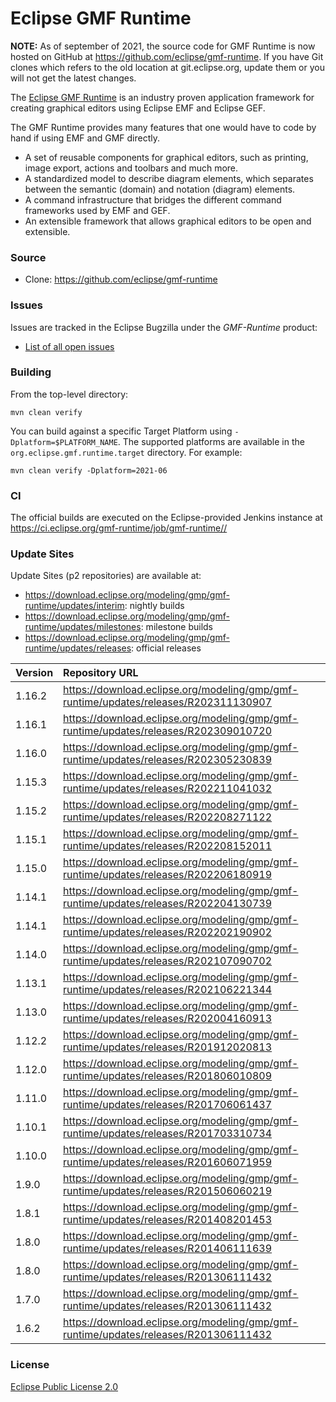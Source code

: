 # Eclipse GMF Runtime

**NOTE:** As of september of 2021, the source code for GMF Runtime is now hosted on GitHub at https://github.com/eclipse/gmf-runtime. If you have Git clones which refers to the old location at git.eclipse.org, update them or you will not get the latest changes.

The [Eclipse GMF Runtime](https://projects.eclipse.org/projects/modeling.gmf-runtime) is an industry proven application framework for creating graphical editors using Eclipse EMF and Eclipse GEF.

The GMF Runtime provides many features that one would have to code by hand if using EMF and GMF directly.

* A set of reusable components for graphical editors, such as printing, image export, actions and toolbars and much more.
* A standardized model to describe diagram elements, which separates between the semantic (domain) and notation (diagram) elements.
* A command infrastructure that bridges the different command frameworks used by EMF and GEF.
* An extensible framework that allows graphical editors to be open and extensible.

### Source

* Clone: https://github.com/eclipse/gmf-runtime

### Issues

Issues are tracked in the Eclipse Bugzilla under the _GMF-Runtime_ product:

* [List of all open issues](https://bugs.eclipse.org/bugs/buglist.cgi?bug_status=UNCONFIRMED&bug_status=NEW&bug_status=ASSIGNED&bug_status=REOPENED&classification=Modeling&component=General&list_id=20785712&product=GMF-Runtime&query_format=advanced)


### Building

From the top-level directory:

    mvn clean verify
    
You can build against a specific Target Platform using `-Dplatform=$PLATFORM_NAME`.
The supported platforms are available in the `org.eclipse.gmf.runtime.target` directory.
For example:

    mvn clean verify -Dplatform=2021-06

### CI

The official builds are executed on the Eclipse-provided Jenkins instance at <https://ci.eclipse.org/gmf-runtime/job/gmf-runtime//>

### Update Sites

Update Sites (p2 repositories) are available at:
* <https://download.eclipse.org/modeling/gmp/gmf-runtime/updates/interim>: nightly builds
* <https://download.eclipse.org/modeling/gmp/gmf-runtime/updates/milestones>: milestone builds
* <https://download.eclipse.org/modeling/gmp/gmf-runtime/updates/releases>: official releases

| Version | Repository URL                                                                       |
|:--------|:-------------------------------------------------------------------------------------|
| 1.16.2  | https://download.eclipse.org/modeling/gmp/gmf-runtime/updates/releases/R202311130907 |
| 1.16.1  | https://download.eclipse.org/modeling/gmp/gmf-runtime/updates/releases/R202309010720 |
| 1.16.0  | https://download.eclipse.org/modeling/gmp/gmf-runtime/updates/releases/R202305230839 |
| 1.15.3  | https://download.eclipse.org/modeling/gmp/gmf-runtime/updates/releases/R202211041032 |
| 1.15.2  | https://download.eclipse.org/modeling/gmp/gmf-runtime/updates/releases/R202208271122 |
| 1.15.1  | https://download.eclipse.org/modeling/gmp/gmf-runtime/updates/releases/R202208152011 |
| 1.15.0  | https://download.eclipse.org/modeling/gmp/gmf-runtime/updates/releases/R202206180919 |
| 1.14.1  | https://download.eclipse.org/modeling/gmp/gmf-runtime/updates/releases/R202204130739 |
| 1.14.1  | https://download.eclipse.org/modeling/gmp/gmf-runtime/updates/releases/R202202190902 |
| 1.14.0  | https://download.eclipse.org/modeling/gmp/gmf-runtime/updates/releases/R202107090702 |
| 1.13.1  | https://download.eclipse.org/modeling/gmp/gmf-runtime/updates/releases/R202106221344 |
| 1.13.0  | https://download.eclipse.org/modeling/gmp/gmf-runtime/updates/releases/R202004160913 |
| 1.12.2  | https://download.eclipse.org/modeling/gmp/gmf-runtime/updates/releases/R201912020813 |
| 1.12.0  | https://download.eclipse.org/modeling/gmp/gmf-runtime/updates/releases/R201806010809 |
| 1.11.0  | https://download.eclipse.org/modeling/gmp/gmf-runtime/updates/releases/R201706061437 |
| 1.10.1  | https://download.eclipse.org/modeling/gmp/gmf-runtime/updates/releases/R201703310734 |
| 1.10.0  | https://download.eclipse.org/modeling/gmp/gmf-runtime/updates/releases/R201606071959 |
| 1.9.0   | https://download.eclipse.org/modeling/gmp/gmf-runtime/updates/releases/R201506060219 |
| 1.8.1   | https://download.eclipse.org/modeling/gmp/gmf-runtime/updates/releases/R201408201453 |
| 1.8.0   | https://download.eclipse.org/modeling/gmp/gmf-runtime/updates/releases/R201406111639 |
| 1.8.0   | https://download.eclipse.org/modeling/gmp/gmf-runtime/updates/releases/R201306111432 |
| 1.7.0   | https://download.eclipse.org/modeling/gmp/gmf-runtime/updates/releases/R201306111432 |
| 1.6.2   | https://download.eclipse.org/modeling/gmp/gmf-runtime/updates/releases/R201306111432 |


### License

[Eclipse Public License 2.0](https://www.eclipse.org/legal/epl-2.0/)
